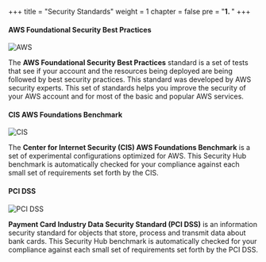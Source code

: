 +++
title = "Security Standards"
weight = 1
chapter = false
pre = "<b>1. </b>"
+++

#### AWS Foundational Security Best Practices

![AWS](/images/1/aws.png?width=30pc)

The **AWS Foundational Security Best Practices** standard is a set of tests that see if your account and the resources being deployed are being followed by best security practices. This standard was developed by AWS security experts. This set of standards helps you improve the security of your AWS account and for most of the basic and popular AWS services.

#### CIS AWS Foundations Benchmark

![CIS](/images/1/cis.png?width=30pc)

The **Center for Internet Security (CIS) AWS Foundations Benchmark** is a set of experimental configurations optimized for AWS. This Security Hub benchmark is automatically checked for your compliance against each small set of requirements set forth by the CIS.

#### PCI DSS

![PCI DSS](/images/1/pcids.png?width=20pc)

**Payment Card Industry Data Security Standard (PCI DSS)** is an information security standard for objects that store, process and transmit data about bank cards. This Security Hub benchmark is automatically checked for your compliance against each small set of requirements set forth by the PCI DSS.